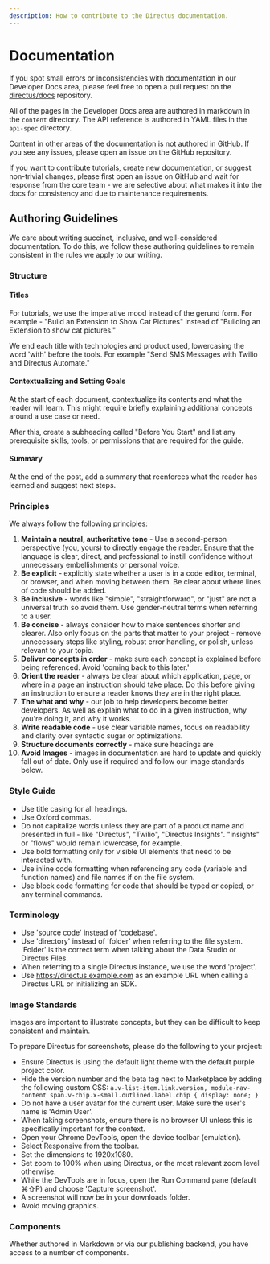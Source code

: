```yaml
---
description: How to contribute to the Directus documentation.
---
```


# Documentation

If you spot small errors or inconsistencies with documentation in our Developer Docs area, please feel free to open a pull request on the [directus/docs](https://github.com/directus/docs) repository. 

All of the pages in the Developer Docs area are authored in markdown in the `content` directory. The API reference is authored in YAML files in the `api-spec` directory.

Content in other areas of the documentation is not authored in GitHub. If you see any issues, please open an issue on the GitHub repository. 

If you want to contribute tutorials, create new documentation, or suggest non-trivial changes, please first open an issue on GitHub and wait for response from the core team - we are selective about what makes it into the docs for consistency and due to maintenance requirements.

## Authoring Guidelines

We care about writing succinct, inclusive, and well-considered documentation. To do this, we follow these authoring guidelines to remain consistent in the rules we apply to our writing. 

### Structure

#### Titles

For tutorials, we use the imperative mood instead of the gerund form. For example - "Build an Extension to Show Cat Pictures" instead of "Building an Extension to show cat pictures." 

We end each title with technologies and product used, lowercasing the word 'with' before the tools. For example "Send SMS Messages with Twilio and Directus Automate."

#### Contextualizing and Setting Goals

At the start of each document, contextualize its contents and what the reader will learn. This might require briefly explaining additional concepts around a use case or need. 

After this, create a subheading called "Before You Start" and list any prerequisite skills, tools, or permissions that are required for the guide.

#### Summary

At the end of the post, add a summary that reenforces what the reader has learned and suggest next steps. 

### Principles

We always follow the following principles: 

1. **Maintain a neutral, authoritative tone** - Use a second-person perspective (you, yours) to directly engage the reader. Ensure that the language is clear, direct, and professional to instill confidence without unnecessary embellishments or personal voice.
2. **Be explicit** - explicitly state whether a user is in a code editor, terminal, or browser, and when moving between them. Be clear about where lines of code should be added.
3. **Be inclusive** - words like "simple", "straightforward", or "just" are not a universal truth so avoid them. Use gender-neutral terms when referring to a user.
4. **Be concise** - always consider how to make sentences shorter and clearer. Also only focus on the parts that matter to your project - remove unnecessary steps like styling, robust error handling, or polish, unless relevant to your topic.
5. **Deliver concepts in order** - make sure each concept is explained before being referenced. Avoid 'coming back to this later.'
6. **Orient the reader** - always be clear about which application, page, or where in a page an instruction should take place. Do this before giving an instruction to ensure a reader knows they are in the right place.
7. **The what and why** - our job to help developers become better developers. As well as explain what to do in a given instruction, why you're doing it, and why it works.
8. **Write readable code** - use clear variable names, focus on readability and clarity over syntactic sugar or optimizations.
9. **Structure documents correctly** - make sure headings are 
10. **Avoid Images** - images in documentation are hard to update and quickly fall out of date. Only use if required and follow our image standards below. 

### Style Guide

* Use title casing for all headings. 
* Use Oxford commas.
* Do not capitalize words unless they are part of a product name and presented in full - like "Directus", "Twilio", "Directus Insights". "insights" or "flows" would remain lowercase, for example. 
* Use bold formatting only for visible UI elements that need to be interacted with.
* Use inline code formatting when referencing any code (variable and function names) and file names if on the file system.
* Use block code formatting for code that should be typed or copied, or any terminal commands. 

### Terminology

* Use 'source code' instead of 'codebase'.
* Use 'directory' instead of 'folder' when referring to the file system. 'Folder' is the correct term when talking about the Data Studio or Directus Files. 
* When referring to a single Directus instance, we use the word 'project'. 
* Use https://directus.example.com as an example URL when calling a Directus URL or initializing an SDK. 

### Image Standards

Images are important to illustrate concepts, but they can be difficult to keep consistent and maintain. 

To prepare Directus for screenshots, please do the following to your project: 

* Ensure Directus is using the default light theme with the default purple project color.
* Hide the version number and the beta tag next to Marketplace by adding the following custom CSS: `a.v-list-item.link.version, module-nav-content span.v-chip.x-small.outlined.label.chip { display: none; }`
* Do not have a user avatar for the current user. Make sure the user's name is 'Admin User'. 
* When taking screenshots, ensure there is no browser UI unless this is specifically important for the context. 
* Open your Chrome DevTools, open the device toolbar (emulation).
* Select Responsive from the toolbar. 
* Set the dimensions to 1920x1080.
* Set zoom to 100% when using Directus, or the most relevant zoom level otherwise. 
* While the DevTools are in focus, open the Run Command pane (default ⌘⇧P) and choose 'Capture screenshot'. 
* A screenshot will now be in your downloads folder.
* Avoid moving graphics.

### Components

Whether authored in Markdown or via our publishing backend, you have access to a number of components. 
